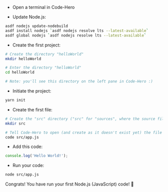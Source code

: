 - Open a terminal in Code-Hero

- Update Node.js:
```bash
asdf nodejs update-nodebuild
asdf install nodejs `asdf nodejs resolve lts --latest-available`
asdf global nodejs `asdf nodejs resolve lts --latest-available`
```

- Create the first project:
```bash
# Create the directory "helloWorld"
mkdir helloWorld

# Enter the directory "helloWorld"
cd helloWorld

# Note: you'll see this directory on the left pane in Code-Hero :)
```

- Initiate the project:
```bash
yarn init
```

- Create the first file:
```bash
# Create the "src" directory ("src" for "sources", where the source files will be added)
mkdir src

# Tell Code-Hero to open (and create as it doesn't exist yet) the file "app.js" in the directory "src"
code src/app.js
```

- Add this code:
```javascript
console.log('Hello World!');
```

- Run your code:
```bash
node src/app.js
```


Congrats! You have run your first Node.js (JavaScript) code! 🥳